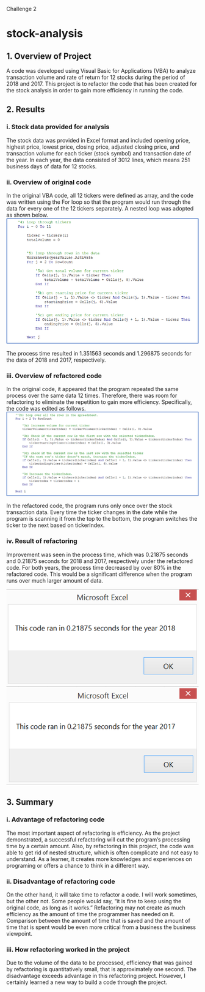 Challenge 2

# stock-analysis
## 1. Overview of Project
A code was developed using Visual Basic for Applications (VBA) to analyze transaction volume and rate of return for 12 stocks during the period of 2018 and 2017. This project is to refactor the code that has been created for the stock analysis in order to gain more efficiency in running the code. 

## 2. Results
### i. Stock data provided for analysis
The stock data was provided in Excel format and included opening price, highest price, lowest price, closing price, adjusted closing price, and transaction volume for each ticker (stock symbol) and transaction date of the year. In each year, the data consisted of 3012 lines, which means 251 business days of data for 12 stocks.

### ii. Overview of original code
In the original VBA code, all 12 tickers were defined as array, and the code was written using the For loop so that the program would run through the data for every one of the 12 tickers separately. A nested loop was adopted as shown below.
![Original_Code](https://github.com/Ryoichi2022/stock-analysis/blob/main/Original%20Code.png)

The process time resulted in 1.351563 seconds and 1.296875 seconds for the data of 2018 and 2017, respectively.

### iii. Overview of refactored code
In the original code, it appeared that the program repeated the same process over the same data 12 times. Therefore, there was room for refactoring to eliminate the repetition to gain more efficiency. Specifically, the code was edited as follows.
![Refactored_Code](https://github.com/Ryoichi2022/stock-analysis/blob/main/Refactored%20Code.png)

In the refactored code, the program runs only once over the stock transaction data. Every time the ticker changes in the date while the program is scanning it from the top to the bottom, the program switches the ticker to the next based on tickerIndex.

### iv. Result of refactoring
Improvement was seen in the process time, which was 0.21875 seconds and 0.21875 seconds for 2018 and 2017, respectively under the refactored code. For both years, the process time decreased by over 80% in the refactored code. This would be a significant difference when the program runs over much larger amount of data.

![Result_2018](https://github.com/Ryoichi2022/stock-analysis/blob/main/VBA_Challenge_2018.PNG)
![Result_2017](https://github.com/Ryoichi2022/stock-analysis/blob/main/VBA_Challenge_2017.PNG)

## 3. Summary
### i. Advantage of refactoring code
The most important aspect of refactoring is efficiency. As the project demonstrated, a successful refactoring will cut the program’s processing time by a certain amount. Also, by refactoring in this project, the code was able to get rid of nested structure, which is often complicate and not easy to understand.
As a learner, it creates more knowledges and experiences on programing or offers a chance to think in a different way.

### ii. Disadvantage of refactoring code
On the other hand, it will take time to refactor a code. I will work sometimes, but the other not. Some people would say, “it is fine to keep using the original code, as long as it works.” Refactoring may not create as much efficiency as the amount of time the programmer has needed on it. Comparison between the amount of time that is saved and the amount of time that is spent would be even more critical from a business the business viewpoint.

### iii. How refactoring worked in the project
Due to the volume of the data to be processed, efficiency that was gained by refactoring is quantitatively small, that is approximately one second. The disadvantage exceeds advantage in this refactoring project. However, I certainly learned a new way to build a code through the project.
